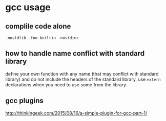 # gcc usage


## complile code alone

`-nostdlib -fno-builtin -nostdinc` 


## how to handle name conflict with standard library

define your own function with any name (that may conflict with standard library)
and do not include the headers of the standard library, use `extern` declarations
when you need to use some from the library.


## gcc plugins

http://thinkingeek.com/2015/08/16/a-simple-plugin-for-gcc-part-1/